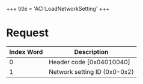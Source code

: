 +++
title = 'ACI:LoadNetworkSetting'
+++

# Request

| Index Word | Description                  |
|------------|------------------------------|
| 0          | Header code \[0x04010040\]   |
| 1          | Network setting ID (0x0-0x2) |